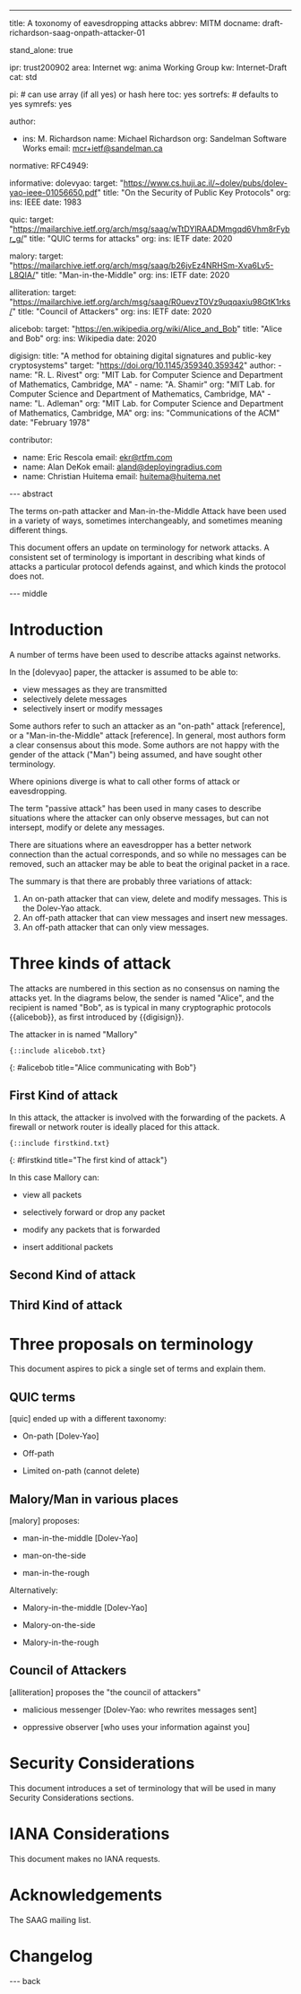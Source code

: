 ---
title: A toxonomy of eavesdropping attacks
abbrev: MITM
docname: draft-richardson-saag-onpath-attacker-01

stand_alone: true

ipr: trust200902
area: Internet
wg: anima Working Group
kw: Internet-Draft
cat: std

pi:    # can use array (if all yes) or hash here
  toc: yes
  sortrefs:   # defaults to yes
  symrefs: yes

author:

- ins: M. Richardson
  name: Michael Richardson
  org: Sandelman Software Works
  email: mcr+ietf@sandelman.ca

normative:
  RFC4949:

informative:
  dolevyao:
    target: "https://www.cs.huji.ac.il/~dolev/pubs/dolev-yao-ieee-01056650.pdf"
    title: "On the Security of Public Key Protocols"
    org:
      ins: IEEE
    date: 1983

  quic:
    target: "https://mailarchive.ietf.org/arch/msg/saag/wTtDYlRAADMmgqd6Vhm8rFybr_g/"
    title: "QUIC terms for attacks"
    org:
      ins: IETF
    date: 2020

  malory:
    target: "https://mailarchive.ietf.org/arch/msg/saag/b26jvEz4NRHSm-Xva6Lv5-L8QIA/"
    title: "Man-in-the-Middle"
    org:
      ins: IETF
    date: 2020

  alliteration:
    target: "https://mailarchive.ietf.org/arch/msg/saag/R0uevzT0Vz9uqqaxiu98GtK1rks/"
    title: "Council of Attackers"
    org:
      ins: IETF
    date: 2020

  alicebob:
    target: "https://en.wikipedia.org/wiki/Alice_and_Bob"
    title: "Alice and Bob"
    org:
      ins: Wikipedia
    date: 2020

  digisign:
    title: "A method for obtaining digital signatures and public-key cryptosystems"
    target: "https://doi.org/10.1145/359340.359342"
    author:
      -
        name: "R. L. Rivest"
        org: "MIT Lab. for Computer Science and Department of Mathematics, Cambridge, MA"
      -
        name: "A. Shamir"
        org: "MIT Lab. for Computer Science and Department of Mathematics, Cambridge, MA"
      -
        name: "L. Adleman"
        org: "MIT Lab. for Computer Science and Department of Mathematics, Cambridge, MA"
    org:
      ins: "Communications of the ACM"
    date: "February 1978"

contributor:
  - name: Eric Rescola
    email: ekr@rtfm.com
  - name: Alan DeKok
    email: aland@deployingradius.com
  - name: Christian Huitema
    email: huitema@huitema.net


--- abstract

The terms on-path attacker and Man-in-the-Middle Attack have been used in a variety of ways, sometimes interchangeably, and sometimes meaning different things.

This document offers an update on terminology for network attacks.
A consistent set of terminology is important in describing what kinds of attacks a particular protocol defends against, and which kinds the protocol does not.

--- middle

# Introduction

A number of terms have been used to describe attacks against networks.

In the [dolevyao] paper, the attacker is assumed to be able to:

* view messages as they are transmitted
* selectively delete messages
* selectively insert or modify messages

Some authors refer to such an attacker as an "on-path" attack [reference], or a "Man-in-the-Middle" attack [reference].
In general, most authors form a clear consensus about this mode.
Some authors are not happy with the gender of the attack ("Man") being assumed, and have sought other terminology.

Where opinions diverge is what to call other forms of attack or eavesdropping.

The term "passive attack" has been used in many cases to describe situations where the attacker can only observe messages, but can not intersept, modify or delete any messages.

There are situations where an eavesdropper has a better network connection than the actual corresponds, and so while no messages can be removed, such an attacker may be able to beat the original packet in a race.

The summary is that there are probably three variations of attack:

1. An on-path attacker that can view, delete and modify messages.  This is the Dolev-Yao attack.
2. An off-path attacker that can view messages and insert new messages.
3. An off-path attacker that can only view messages.

# Three kinds of attack

The attacks are numbered in this section as no consensus on naming the attacks yet.
In the diagrams below, the sender is named "Alice", and the recipient is named "Bob",
as is typical in many cryptographic protocols {{alicebob}}, as first introduced by {{digisign}}.

The attacker in is named "Mallory"

~~~~
{::include alicebob.txt}
~~~~~~~~~~
{: #alicebob title="Alice communicating with Bob"}



## First Kind of attack

In this attack, the attacker is involved with the forwarding of the packets.
A firewall or network router is ideally placed for this attack.

~~~~
{::include firstkind.txt}
~~~~~~~~~~
{: #firstkind title="The first kind of attack"}

In this case Mallory can:

* view all packets

* selectively forward or drop any packet

* modify any packets that is forwarded

* insert additional packets

## Second Kind of attack
## Third Kind of attack

# Three proposals on terminology

This document aspires to pick a single set of terms and explain them.

## QUIC terms

[quic] ended up with a different taxonomy:

* On-path   [Dolev-Yao]

* Off-path

* Limited on-path (cannot delete)

## Malory/Man in various places

[malory] proposes:

* man-in-the-middle   [Dolev-Yao]

* man-on-the-side

* man-in-the-rough

Alternatively:

* Malory-in-the-middle   [Dolev-Yao]

* Malory-on-the-side

* Malory-in-the-rough

## Council of Attackers

[alliteration] proposes the "the council of attackers"

* malicious messenger [Dolev-Yao: who rewrites messages sent]

* oppressive observer [who uses your information against you]

# Security Considerations

This document introduces a set of terminology that will be used in many Security Considerations sections.

# IANA Considerations

This document makes no IANA requests.

# Acknowledgements

The SAAG mailing list.

# Changelog


--- back

